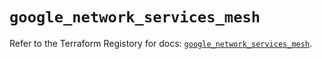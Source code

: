 # `google_network_services_mesh`

Refer to the Terraform Registory for docs: [`google_network_services_mesh`](https://registry.terraform.io/providers/hashicorp/google-beta/4.75.0/docs/resources/google_network_services_mesh).
